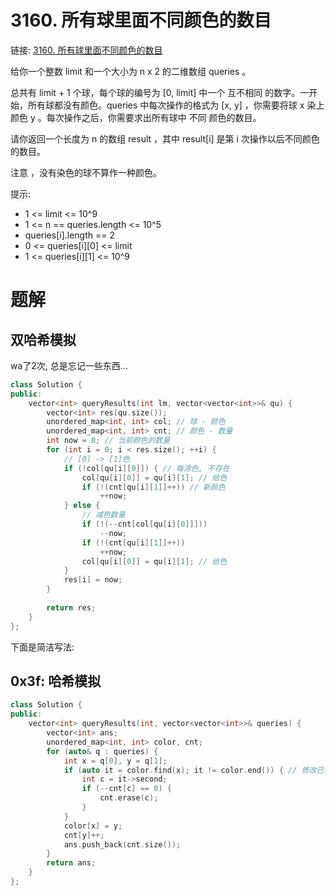 # 3160. 所有球里面不同颜色的数目
链接: [3160. 所有球里面不同颜色的数目](https://leetcode.cn/problems/find-the-number-of-distinct-colors-among-the-balls/)

给你一个整数 limit 和一个大小为 n x 2 的二维数组 queries 。

总共有 limit + 1 个球，每个球的编号为 [0, limit] 中一个 互不相同 的数字。一开始，所有球都没有颜色。queries 中每次操作的格式为 [x, y] ，你需要将球 x 染上颜色 y 。每次操作之后，你需要求出所有球中 不同 颜色的数目。

请你返回一个长度为 n 的数组 result ，其中 result[i] 是第 i 次操作以后不同颜色的数目。

注意 ，没有染色的球不算作一种颜色。

提示:
- 1 <= limit <= 10^9
- 1 <= n == queries.length <= 10^5
- queries[i].length == 2
- 0 <= queries[i][0] <= limit
- 1 <= queries[i][1] <= 10^9

# 题解
## 双哈希模拟

wa了2次, 总是忘记一些东西...

```C++
class Solution {
public:
    vector<int> queryResults(int lm, vector<vector<int>>& qu) {
        vector<int> res(qu.size());
        unordered_map<int, int> col; // 球 - 颜色
        unordered_map<int, int> cnt; // 颜色 - 数量
        int now = 0; // 当前颜色的数量
        for (int i = 0; i < res.size(); ++i) {
            // [0] -> [1]色
            if (!col[qu[i][0]]) { // 每涂色, 不存在
                col[qu[i][0]] = qu[i][1]; // 给色
                if (!(cnt[qu[i][1]]++)) // 新颜色
                    ++now;
            } else {
                // 减色数量
                if (!(--cnt[col[qu[i][0]]]))
                    --now;
                if (!(cnt[qu[i][1]]++))
                    ++now;
                col[qu[i][0]] = qu[i][1]; // 给色
            }
            res[i] = now;
        }
        
        return res;
    }
};
```

下面是简洁写法:

## 0x3f: 哈希模拟

```C++
class Solution {
public:
    vector<int> queryResults(int, vector<vector<int>>& queries) {
        vector<int> ans;
        unordered_map<int, int> color, cnt;
        for (auto& q : queries) {
            int x = q[0], y = q[1];
            if (auto it = color.find(x); it != color.end()) { // 修改已存在球的颜色
                int c = it->second;
                if (--cnt[c] == 0) {
                    cnt.erase(c);
                }
            }
            color[x] = y;
            cnt[y]++;
            ans.push_back(cnt.size());
        }
        return ans;
    }
};
```
